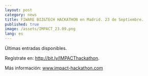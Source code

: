 ```yaml
---
layout: post
category: news
title: FIWARE BIZ&TECH HACKATHON en Madrid. 23 de Septiembre.
published: true
image: /assets/IMPACT_23.09.png
lang: es
---
```

Últimas entradas disponibles.

Regístrate en: <a href="http://bit.ly/IMPACThackathon">http://bit.ly/IMPACThackathon</a>.

Más información: <a href="http://www.impact-hackathon.com">www.impact-hackathon.com</a>
